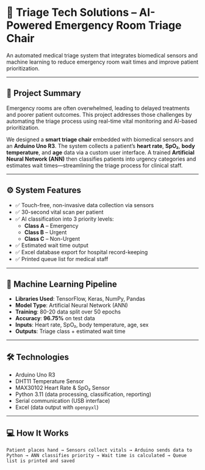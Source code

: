 # 🏥 Triage Tech Solutions – AI-Powered Emergency Room Triage Chair

An automated medical triage system that integrates biomedical sensors and machine learning to reduce emergency room wait times and improve patient prioritization.

---

## 📘 Project Summary

Emergency rooms are often overwhelmed, leading to delayed treatments and poorer patient outcomes. This project addresses those challenges by automating the triage process using real-time vital monitoring and AI-based prioritization.

We designed a **smart triage chair** embedded with biomedical sensors and an **Arduino Uno R3**. The system collects a patient’s **heart rate**, **SpO₂**, **body temperature**, and **age** data via a custom user interface. A trained **Artificial Neural Network (ANN)** then classifies patients into urgency categories and estimates wait times—streamlining the triage process for clinical staff.

---

## ⚙️ System Features

- ✅ Touch-free, non-invasive data collection via sensors
- ✅ 30-second vital scan per patient
- ✅ AI classification into 3 priority levels:
  - **Class A** – Emergency
  - **Class B** – Urgent
  - **Class C** – Non-Urgent
- ✅ Estimated wait time output
- ✅ Excel database export for hospital record-keeping
- ✅ Printed queue list for medical staff

---

## 🧠 Machine Learning Pipeline

- **Libraries Used**: TensorFlow, Keras, NumPy, Pandas
- **Model Type**: Artificial Neural Network (ANN)
- **Training**: 80-20 data split over 50 epochs
- **Accuracy**: **96.75%** on test data
- **Inputs**: Heart rate, SpO₂, body temperature, age, sex
- **Outputs**: Triage class + estimated wait time

---

## 🛠️ Technologies

- Arduino Uno R3
- DHT11 Temperature Sensor
- MAX30102 Heart Rate & SpO₂ Sensor
- Python 3.11 (data processing, classification, reporting)
- Serial communication (USB interface)
- Excel (data output with `openpyxl`)

---

## 💻 How It Works

```plaintext
Patient places hand → Sensors collect vitals → Arduino sends data to Python → ANN classifies priority → Wait time is calculated → Queue list is printed and saved
